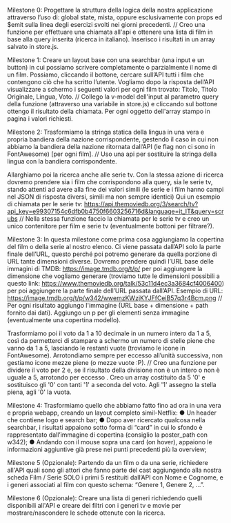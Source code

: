 Milestone 0:
Progettare la struttura della logica della nostra applicazione attraverso l’uso di: 
global state, mista, oppure esclusivamente con props ed $emit sulla linea degli esercizi svolti nei giorni precedenti.
// Creo una funzione per effettuare una chiamata all'api e ottenere una lista di film in base alla query inserita (ricerca in italiano). Inserisco i risultati in un array salvato in store.js.

Milestone 1:
Creare un layout base con una searchbar (una input e un button) in cui possiamo scrivere completamente o parzialmente il nome di un film. Possiamo, cliccando il  bottone, cercare sull’API tutti i film che contengono ciò che ha scritto l’utente.
Vogliamo dopo la risposta dell’API visualizzare a schermo i seguenti valori per ogni film trovato: 
Titolo,
Titolo Originale,
Lingua,
Voto.
// Collego la v-model dell'input al parametro query della funzione (attraverso una variabile in store.js) e cliccando sul bottone ottengo il risultato della chiamata. Per ogni oggetto dell'array stampo in pagina i valori richiesti.


Milestone 2:
Trasformiamo la stringa statica della lingua in una vera e propria bandiera della nazione corrispondente, gestendo il caso in cui non abbiamo la bandiera della nazione ritornata dall’API (le flag non ci sono in FontAwesome) [per ogni film].
// Uso una api per sostituire la stringa della lingua con la bandiera corrispondente.

Allarghiamo poi la ricerca anche alle serie tv. Con la stessa azione di ricerca dovremo prendere sia i film che corrispondono alla query, sia le serie tv, stando attenti ad avere alla fine dei valori simili (le serie e i film hanno campi nel JSON di risposta diversi, simili ma non sempre identici)
Qui un esempio di chiamata per le serie tv:
https://api.themoviedb.org/3/search/tv?api_key=e99307154c6dfb0b4750f6603256716d&language=it_IT&query=scrubs
// Nella stessa funzione faccio la chiamata per le serie tv e creo un unico contenitore per film e serie tv (eventualmente bottoni per filtrare?).

Milestone 3:
In questa milestone come prima cosa aggiungiamo la copertina del film o della serie al nostro elenco. Ci viene passata dall’API solo la parte finale dell’URL, questo perché poi potremo generare da quella porzione di URL tante dimensioni diverse. Dovremo prendere quindi l’URL base delle immagini di TMDB: https://image.tmdb.org/t/p/ per poi aggiungere la dimensione che vogliamo generare (troviamo tutte le dimensioni possibili a questo link: https://www.themoviedb.org/talk/53c11d4ec3a3684cf4006400) per poi aggiungere la parte finale dell’URL passata dall’API.
Esempio di URL:
https://image.tmdb.org/t/p/w342/wwemzKWzjKYJFfCeiB57q3r4Bcm.png
// Per ogni risultato aggiungo l'immagine (URL base + dimensione + path fornito dai dati). Aggiungo un p per gli elementi senza immagine (eventualmente una copertina modello).

Trasformiamo poi il voto da 1 a 10 decimale in un numero intero da 1 a 5, così da permetterci di stampare a schermo un numero di stelle piene che vanno da 1 a 5, lasciando le restanti vuote (troviamo le icone in FontAwesome).
Arrotondiamo sempre per eccesso all’unità successiva, non gestiamo icone mezze piene (o mezze vuote :P). 
// Creo una funzione per dividere il voto per 2 e, se il risultato della divisione non è un intero o non è uguale a 5, arrotondo per eccesso . Creo un array costituito da 5 '0' e sostituisco gli '0' con tanti '1' a seconda del voto. Agli '1' assegno la stella piena, agli '0' la vuota.

Milestone 4:
Trasformiamo quello che abbiamo fatto fino ad ora in una vera e propria webapp, creando un layout completo simil-Netflix:
● Un header che contiene logo e search bar;
● Dopo aver ricercato qualcosa nella searchbar, i risultati appaiono sotto forma di “card” in cui lo sfondo è rappresentato dall’immagine di copertina (consiglio la poster_path con w342);
● Andando con il mouse sopra una card (on hover), appaiono le informazioni aggiuntive già prese nei punti precedenti più la overview;

Milestone 5 (Opzionale):
Partendo da un film o da una serie, richiedere all'API quali sono gli attori che fanno parte del cast aggiungendo alla nostra scheda Film / Serie SOLO i primi 5 restituiti dall’API con Nome e Cognome, e i generi associati al film con questo schema: “Genere 1, Genere 2, …”.

Milestone 6 (Opzionale):
Creare una lista di generi richiedendo quelli disponibili all'API e creare dei filtri con i generi tv e movie per mostrare/nascondere le schede ottenute con la ricerca.
